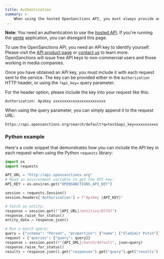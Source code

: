 ```yaml
---
title: Authentication
summary: >
    When using the hosted OpenSanctions API, you must always provide an API key when you make requests.
---
```


**Note:** You need an authentication to use the [hosted API](/api/). If you're running the [yente](/docs/self-hosted/) application, you can disregard this page.

To use the OpenSanctions API, you need an API key to identify yourself. Please visit the [API product
page](/api/) or [contact us](/contact/) to learn more. OpenSanctions will issue free API keys to non-commercial users and those working in media companies.

Once you have obtained an API key, you must include it with each request sent to the service. The key can be provided either in the `Authorization` HTTP header, or using the `?api_key=` query parameter.

For the header option, please include the key into your request like this:

```
Authorization: ApiKey xxxxxxxxxxxxxxxxxxxxxxxx
```

When using the query parameter, you can simply append it to the request URL:

```
https://api.opensanctions.org/search/default?q=test&api_key=xxxxxxxxxx
```

### Python example

Here's a code snippet that demonstrates how you can include the API key in each request when using the Python `requests` library:

```python
import os
import requests

API_URL = "http://api.opensanctions.org"
# Read an environment variable to get the API key:
API_KEY = os.environ.get("OPENSANCTIONS_API_KEY")

session = requests.Session()
session.headers['Authorization'] = f"ApiKey {API_KEY}"

# Fetch an entity:
response = session.get(f"{API_URL}/entities/Q7747")
response.raise_for_status()
entity_data = response.json()

# Run a match query:
query = {"schema": "Person", "properties": {"name": ["Vladimir Putin"]}}
request = {"queries": {"query": query}}
response = session.post(f"{API_URL}/match/default", json=query)
response.raise_for_status()
results = response.json().get("responses").get("query").get("results")
```
